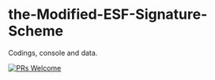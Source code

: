 # the-Modified-ESF-Signature-Scheme
Codings, console and data.


[![PRs Welcome](https://img.shields.io/badge/PRs-welcome-brightgreen.svg?style=flat-square)](http://makeapullrequest.com)
